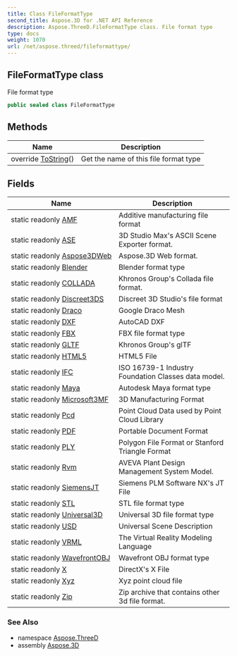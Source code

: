 ```yaml
---
title: Class FileFormatType
second_title: Aspose.3D for .NET API Reference
description: Aspose.ThreeD.FileFormatType class. File format type
type: docs
weight: 1070
url: /net/aspose.threed/fileformattype/
---
```

## FileFormatType class

File format type

```csharp
public sealed class FileFormatType
```

## Methods

| Name | Description |
| --- | --- |
| override [ToString](../../aspose.threed/fileformattype/tostring/)() | Get the name of this file format type |

## Fields

| Name | Description |
| --- | --- |
| static readonly [AMF](../../aspose.threed/fileformattype/amf/) | Additive manufacturing file format |
| static readonly [ASE](../../aspose.threed/fileformattype/ase/) | 3D Studio Max's ASCII Scene Exporter format. |
| static readonly [Aspose3DWeb](../../aspose.threed/fileformattype/aspose3dweb/) | Aspose.3D Web format. |
| static readonly [Blender](../../aspose.threed/fileformattype/blender/) | Blender format type |
| static readonly [COLLADA](../../aspose.threed/fileformattype/collada/) | Khronos Group's Collada file format. |
| static readonly [Discreet3DS](../../aspose.threed/fileformattype/discreet3ds/) | Discreet 3D Studio's file format |
| static readonly [Draco](../../aspose.threed/fileformattype/draco/) | Google Draco Mesh |
| static readonly [DXF](../../aspose.threed/fileformattype/dxf/) | AutoCAD DXF |
| static readonly [FBX](../../aspose.threed/fileformattype/fbx/) | FBX file format type |
| static readonly [GLTF](../../aspose.threed/fileformattype/gltf/) | Khronos Group's glTF |
| static readonly [HTML5](../../aspose.threed/fileformattype/html5/) | HTML5 File |
| static readonly [IFC](../../aspose.threed/fileformattype/ifc/) | ISO 16739-1 Industry Foundation Classes data model. |
| static readonly [Maya](../../aspose.threed/fileformattype/maya/) | Autodesk Maya format type |
| static readonly [Microsoft3MF](../../aspose.threed/fileformattype/microsoft3mf/) | 3D Manufacturing Format |
| static readonly [Pcd](../../aspose.threed/fileformattype/pcd/) | Point Cloud Data used by Point Cloud Library |
| static readonly [PDF](../../aspose.threed/fileformattype/pdf/) | Portable Document Format |
| static readonly [PLY](../../aspose.threed/fileformattype/ply/) | Polygon File Format or Stanford Triangle Format |
| static readonly [Rvm](../../aspose.threed/fileformattype/rvm/) | AVEVA Plant Design Management System Model. |
| static readonly [SiemensJT](../../aspose.threed/fileformattype/siemensjt/) | Siemens PLM Software NX's JT File |
| static readonly [STL](../../aspose.threed/fileformattype/stl/) | STL file format type |
| static readonly [Universal3D](../../aspose.threed/fileformattype/universal3d/) | Universal 3D file format type |
| static readonly [USD](../../aspose.threed/fileformattype/usd/) | Universal Scene Description |
| static readonly [VRML](../../aspose.threed/fileformattype/vrml/) | The Virtual Reality Modeling Language |
| static readonly [WavefrontOBJ](../../aspose.threed/fileformattype/wavefrontobj/) | Wavefront OBJ format type |
| static readonly [X](../../aspose.threed/fileformattype/x/) | DirectX's X File |
| static readonly [Xyz](../../aspose.threed/fileformattype/xyz/) | Xyz point cloud file |
| static readonly [Zip](../../aspose.threed/fileformattype/zip/) | Zip archive that contains other 3d file format. |

### See Also

* namespace [Aspose.ThreeD](../../aspose.threed/)
* assembly [Aspose.3D](../../)


